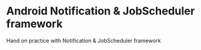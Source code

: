 # Android Notification & JobScheduler framework
Hand on practice with Notification & JobScheduler framework 
